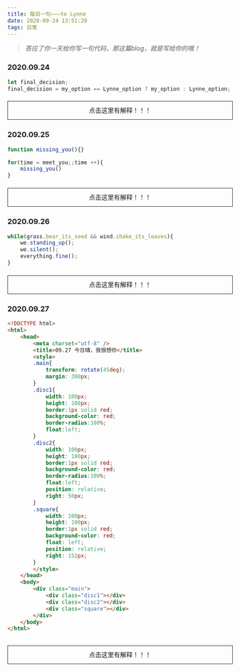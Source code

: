 ```yaml
---
title: 每日一句———to Lynne
date: 2020-09-24 13:51:29
tags: 日常
---
```


> *答应了你一天给你写一句代码，那这篇blog，就是写给你的哦！*


### 2020.09.24

```javascript
let final_decision;
final_decision = my_option == Lynne_option ? my_option : Lynne_option;
```
<div style="width:100%;line-height:40px;border: 1px solid #333;text-align:center;margin:20px auto;" onclick="this.innerHTML = '意见一致的时候听我的，意见不同的时候听老婆的！'">点击这里有解释！！！</div>

### 2020.09.25

```javascript
function missing_you(){}

for(time = meet_you;;time ++){
    missing_you()
}
```
<div style="width:100%;line-height:40px;border: 1px solid #333;text-align:center;margin:20px auto;" onclick="this.innerHTML = '自从遇见了你，就不停地想你。'">点击这里有解释！！！</div>

### 2020.09.26

```javascript
while(grass.bear_its_seed && wind.shake_its_leaves){
    we.standing_up();
    we.silent();
    everything.fine();
}
```
<div style="width:100%;line-height:40px;border: 1px solid #333;text-align:center;margin:20px auto;" onclick="this.innerHTML = '草在结它的种子<br/>风在摇它的叶子<br/>我们站着，不说话<br/>就十分美好<br/> —— 选自顾城《门前》'">点击这里有解释！！！</div>

### 2020.09.27
```html
<!DOCTYPE html>
<html>
    <head>
        <meta charset="utf-8" />
        <title>09.27 今日晴，我很想你</title>
        <style>
        .main{
            transform: rotate(45deg);
            margin: 300px;
        }
        .disc1{
            width: 100px;
            height: 100px;
            border:1px solid red;
            background-color: red;
            border-radius:100%;
            float:left;
        }
        .disc2{
            width: 100px;
            height: 100px;
            border:1px solid red;
            background-color: red;
            border-radius:100%;
            float:left;
            position: relative;
            right: 50px;
        }
        .square{
            width: 100px;
            height: 100px;
            border:1px solid red;
            background-color: red;
            float: left;
            position: relative;
            right: 152px;
        }
        </style>
    </head>
    <body>
        <div class="main">
            <div class="disc1"></div>
            <div class="disc2"></div>
            <div class="square"></div>
        </div>
    </body>
</html>
```
<div style="width:100%;line-height:40px;border:1px solid #333;text-align:center;margin:30px auto;" onclick="this.innerHTML=`<div class='main' style='transform:rotate(45deg);margin:0 auto;width:100px;height:100px;background:blue;'></div>`">点击这里有解释！！！</div> 